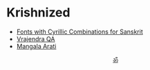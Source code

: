 # Krishnized

* [Fonts with Cyrillic Combinations for Sanskrit](https://krishnized.com/fonts)
* [Vrajendra QA](https://krishnized.com/vrajendra-qa)
* [Mangala Arati](https://krishnized.com/arati/mangala)

<p align="center"><a href="https://github.com/krishnized">ॐ</a></p>
